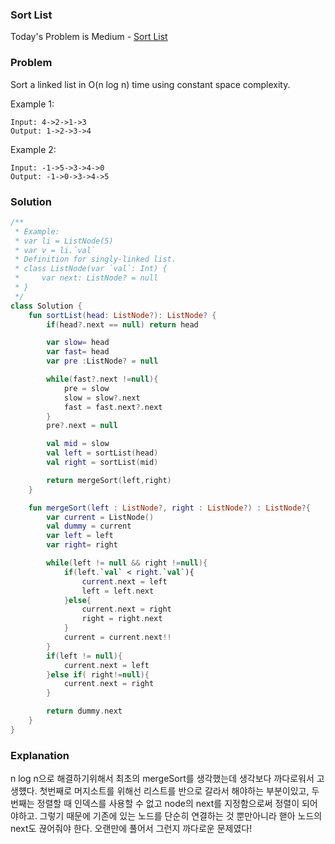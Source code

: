 ### Sort List



Today's Problem is Medium - [Sort List](https://leetcode.com/problems/sort-list/)

### Problem


Sort a linked list in O(n log n) time using constant space complexity.

Example 1:

```
Input: 4->2->1->3
Output: 1->2->3->4
```

Example 2:

```
Input: -1->5->3->4->0
Output: -1->0->3->4->5
```


### Solution

```kotlin
/**
 * Example:
 * var li = ListNode(5)
 * var v = li.`val`
 * Definition for singly-linked list.
 * class ListNode(var `val`: Int) {
 *     var next: ListNode? = null
 * }
 */
class Solution {
    fun sortList(head: ListNode?): ListNode? {
        if(head?.next == null) return head

        var slow= head
        var fast= head
        var pre :ListNode? = null

        while(fast?.next !=null){
            pre = slow
            slow = slow?.next
            fast = fast.next?.next
        }
        pre?.next = null

        val mid = slow
        val left = sortList(head)
        val right = sortList(mid)

        return mergeSort(left,right)
    }

    fun mergeSort(left : ListNode?, right : ListNode?) : ListNode?{
        var current = ListNode()
        val dummy = current
        var left = left
        var right= right

        while(left != null && right !=null){
            if(left.`val` < right.`val`){
                current.next = left
                left = left.next
            }else{
                current.next = right
                right = right.next
            }
            current = current.next!!
        }
        if(left != null){
            current.next = left
        }else if( right!=null){
            current.next = right
        }

        return dummy.next
    }
}
```

### Explanation

n log n으로 해결하기위해서 최초의 mergeSort를 생각했는데  생각보다 까다로워서 고생헀다. 첫번째로 머지소트를 위해선 리스트를 반으로 갈라서 해야하는 부분이있고, 두번째는 정렬할 때 인덱스를 사용할 수 없고 node의 next를 지정함으로써 정렬이 되어야하고. 그렇기 때문에 기존에 있는 노드를 단순히 연결하는 것 뿐만아니라 핻아 노드의 next도 끊어줘야 한다. 
 오랜만에 풀어서 그런지 까다로운 문제였다!